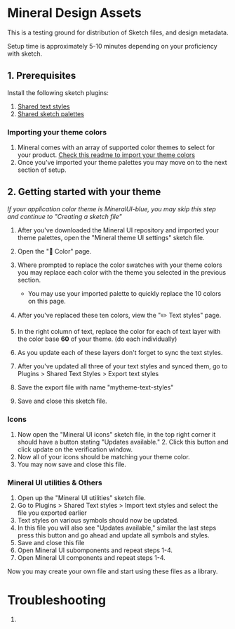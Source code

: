 # Mineral Design Assets

This is a testing ground for distribution of Sketch files, and design metadata.

Setup time is approximately 5-10 minutes depending on your proficiency with sketch.

## 1. Prerequisites

Install the following sketch plugins:
1. [Shared text styles](https://github.com/nilshoenson/shared-text-styles)
2. [Shared sketch palettes](https://github.com/andrewfiorillo/sketch-palettes)

### Importing your theme colors

1. Mineral comes with an array of supported color themes to select for your product. [Check this readme to import your theme colors](https://github.com/mineral-ui/design-assets/tree/master/color-palettes)
2. Once you've imported your theme palettes you may move on to the next section of setup.

## 2. Getting started with your theme

*If your application color theme is MineralUI-blue, you may skip this step and continue to "Creating a sketch file"*

1. After you've downloaded the Mineral UI repository and imported your theme palettes, open the "Mineral theme UI settings" sketch file.
2. Open the "🎨 Color" page.
3. Where prompted to replace the color swatches with your theme colors you may replace each color with the theme you selected in the previous section.
    * You may use your imported palette to quickly replace the 10 colors on this page.

4. After you've replaced these ten colors, view the "✏️ Text styles" page.
5. In the right column of text, replace the color for each of text layer with the color base **60** of your theme. (do each individually)
6. As you update each of these layers don't forget to sync the text styles.
7. After you've updated all three of your text styles and synced them, go to Plugins > Shared Text Styles > Export text styles
5. Save the export file with name "mytheme-text-styles"
6. Save and close this sketch file.

### Icons

1. Now open the "Mineral UI icons" sketch file, in the top right corner it should have a button stating "Updates available." 2. Click this button and click update on the verification window.
3. Now all of your icons should be matching your theme color.
4. You may now save and close this file.

### Mineral UI utilities & Others

1. Open up the "Mineral UI utilities" sketch file.
2. Go to Plugins > Shared Text styles > Import text styles and select the file you exported earlier
3. Text styles on various symbols should now be updated.
3. In this file you will also see "Updates available," similar the last steps press this button and go ahead and update all symbols and styles.
4. Save and close this file
5. Open Mineral UI subomponents and repeat steps 1-4.
6. Open Mineral UI components and repeat steps 1-4.

Now you may create your own file and start using these files as a library.

# Troubleshooting

1. 
